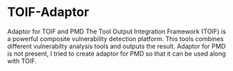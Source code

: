 # TOIF-Adaptor
Adaptor for TOIF and PMD
The Tool Output Integration Framework (TOIF) is a powerful composite vulnerability detection platform.
This tools combines different vulnerabilty analysis tools and outputs the result.
Adaptor for PMD is not present, I tried to create adaptor for PMD so that it can be used along with TOIF.
